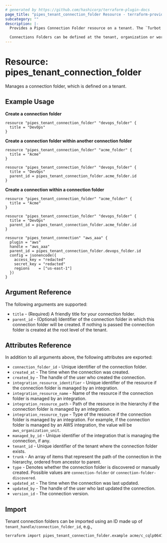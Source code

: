 ```yaml
---
# generated by https://github.com/hashicorp/terraform-plugin-docs
page_title: "pipes_tenant_connection_folder Resource - terraform-provider-pipes"
subcategory: ""
description: |-
  Provides a Pipes Connection Folder resource on a tenant. The `Turbot Pipes Connection Folder` represents a grouping of a set of connections, which makes it easier to share them across workspaces in your tenant or organization.

  Connections Folders can be defined at the tenant, organization or workspace level.
---
```


# Resource: pipes_tenant_connection_folder

Manages a connection folder, which is defined on a tenant.

## Example Usage

**Create a connection folder**

```hcl
resource "pipes_tenant_connection_folder" "devops_folder" {
  title = "DevOps"
}
```

**Create a connection folder within another connection folder**

```hcl
resource "pipes_tenant_connection_folder" "acme_folder" {
  title = "Acme"
}

resource "pipes_tenant_connection_folder" "devops_folder" {
  title = "DevOps"
  parent_id = pipes_tenant_connection_folder.acme_folder.id
}
```

**Create a connection within a connection folder**

```hcl
resource "pipes_tenant_connection_folder" "acme_folder" {
  title = "Acme"
}

resource "pipes_tenant_connection_folder" "devops_folder" {
  title = "DevOps"
  parent_id = pipes_tenant_connection_folder.acme_folder.id
}

resource "pipes_tenant_connection" "aws_aaa" {
  plugin = "aws"
  handle = "aws_aaa"
  parent_id = pipes_tenant_connection_folder.devops_folder.id
  config = jsonencode({
    access_key = "redacted"
    secret_key = "redacted"
    regions    = ["us-east-1"]
  })
}
```

## Argument Reference

The following arguments are supported:

- `title` - (Required) A friendly title for your connection folder.
- `parent_id` - (Optional) Identifier of the connection folder in which this connection folder will be created. If nothing is passed the connection folder is created at the root level of the tenant.

## Attributes Reference

In addition to all arguments above, the following attributes are exported:

- `connection_folder_id` - Unique identifier of the connection folder.
- `created_at` - The time when the connection was created.
- `created_by` - The handle of the user who created the connection.
- `integration_resource_identifier` - Unique identifier of the resource if the connection folder is managed by an integration.
- `integration_resource_name` - Name of the resource if the connection folder is managed by an integration.
- `integration_resource_path` - Path of the resource in the hierarchy if the connection folder is managed by an integration.
- `integration_resource_type` - Type of the resource if the connection folder is managed by an integration. For example, if the connection folder is managed by an AWS integration, the value will be `aws_organization_unit`.
- `managed_by_id` - Unique identifier of the integration that is managing the connection, if any.
- `tenant_id` - Unique identifier of the tenant where the connection folder exists.
- `trunk` - An array of items that represent the path of the connection in the hierarchy, ordered from ancestor to parent.
- `type` - Denotes whether the connection folder is discovered or manually created. Possible values are `connection-folder` or `connection-folder-discovered`.
- `updated_at` - The time when the connection was last updated.
- `updated_by` - The handle of the user who last updated the connection.
- `version_id` - The connection version.

## Import

Tenant connection folders can be imported using an ID made up of `tenant_handle/connection_folder_id`, e.g.,

```sh
terraform import pipes_tenant_connection_folder.example acme/c_cqlp0647sic7l5q2n5d0
```
